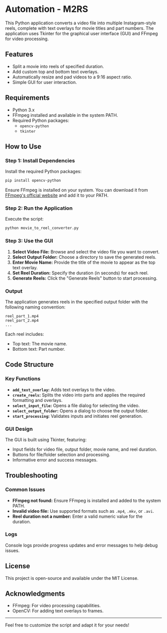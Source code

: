 # Automation - M2RS

This Python application converts a video file into multiple Instagram-style reels, complete with text overlays for movie titles and part numbers. The application uses Tkinter for the graphical user interface (GUI) and FFmpeg for video processing.

## Features
- Split a movie into reels of specified duration.
- Add custom top and bottom text overlays.
- Automatically resize and pad videos to a 9:16 aspect ratio.
- Simple GUI for user interaction.

## Requirements
- Python 3.x
- FFmpeg installed and available in the system PATH.
- Required Python packages:
  - `opencv-python`
  - `tkinter`

## How to Use

### Step 1: Install Dependencies
Install the required Python packages:
```bash
pip install opencv-python
```

Ensure FFmpeg is installed on your system. You can download it from [FFmpeg's official website](https://ffmpeg.org/) and add it to your PATH.

### Step 2: Run the Application
Execute the script:
```bash
python movie_to_reel_converter.py
```

### Step 3: Use the GUI
1. **Select Video File:** Browse and select the video file you want to convert.
2. **Select Output Folder:** Choose a directory to save the generated reels.
3. **Enter Movie Name:** Provide the title of the movie to appear as the top text overlay.
4. **Set Reel Duration:** Specify the duration (in seconds) for each reel.
5. **Generate Reels:** Click the "Generate Reels" button to start processing.

### Output
The application generates reels in the specified output folder with the following naming convention:
```
reel_part_1.mp4
reel_part_2.mp4
...
```
Each reel includes:
- Top text: The movie name.
- Bottom text: Part number.

## Code Structure
### Key Functions
- **`add_text_overlay`:** Adds text overlays to the video.
- **`create_reels`:** Splits the video into parts and applies the required formatting and overlays.
- **`select_input_file`:** Opens a file dialog for selecting the video.
- **`select_output_folder`:** Opens a dialog to choose the output folder.
- **`start_processing`:** Validates inputs and initiates reel generation.

### GUI Design
The GUI is built using Tkinter, featuring:
- Input fields for video file, output folder, movie name, and reel duration.
- Buttons for file/folder selection and processing.
- Informative error and success messages.

## Troubleshooting
### Common Issues
- **FFmpeg not found:** Ensure FFmpeg is installed and added to the system PATH.
- **Invalid video file:** Use supported formats such as `.mp4`, `.mkv`, or `.avi`.
- **Reel duration not a number:** Enter a valid numeric value for the duration.

### Logs
Console logs provide progress updates and error messages to help debug issues.

## License
This project is open-source and available under the MIT License.

## Acknowledgments
- FFmpeg: For video processing capabilities.
- OpenCV: For adding text overlays to frames.

---

Feel free to customize the script and adapt it for your needs!

